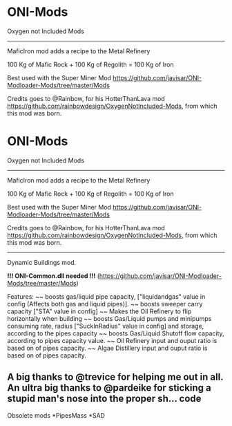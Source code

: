 # ONI-Mods
Oxygen not Included Mods

-------------
MaficIron mod adds a recipe to the Metal Refinery

100 Kg of Mafic Rock + 100 Kg of Regolith = 100 Kg of Iron

Best used with the Super Miner Mod https://github.com/javisar/ONI-Modloader-Mods/tree/master/Mods

Credits goes to @Rainbow, for his HotterThanLava mod https://github.com/rainbowdesign/OxygenNotIncluded-Mods, from which this mod was born.

# ONI-Mods
Oxygen not Included Mods

-------------
MaficIron mod adds a recipe to the Metal Refinery

100 Kg of Mafic Rock + 100 Kg of Regolith = 100 Kg of Iron

Best used with the Super Miner Mod https://github.com/javisar/ONI-Modloader-Mods/tree/master/Mods

Credits goes to @Rainbow, for his HotterThanLava mod https://github.com/rainbowdesign/OxygenNotIncluded-Mods, from which this mod was born.

-------------
Dynamic Buildings mod. 

**!!! ONI-Common.dll needed !!!** (https://github.com/javisar/ONI-Modloader-Mods/tree/master/Mods)

Features:
~~ boosts gas/liquid pipe capacity, ["liquidandgas" value in config (Affects both gas and liquid pipes)].
~~ boosts sweeper carry capacity ["STA" value in config]
~~ Makes the Oil Refinery to flip horizontally when building
~~ boosts Gas/Liquid pumps and minipumps consuming rate, radius ["SuckInRadius" value in config] and storage, according to the pipes capacity
~~ boosts Gas/Liquid Shutoff flow capacity, according to pipes capacity value.
~~ Oil Refinery input and ouput ratio is based on of pipes capacity. 
~~ Algae Distillery input and ouput ratio is based on of pipes capacity. 

A big thanks to @trevice for helping me out in all.
An ultra big thanks to @pardeike for sticking a stupid man's nose into the proper sh...  code
------------------
Obsolete mods
*PipesMass
*SAD
